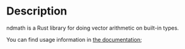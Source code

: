 # Description

ndmath is a Rust library for doing vector arithmetic on built-in types.

You can find usage information in [the documentation](https://docs.rs/ndmath);